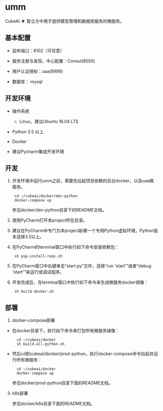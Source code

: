 # umm

CubeAI ★ 智立方中用于提供模型管理和数据库服务的微服务。

## 基本配置

- 监听端口：8102（可任意）

- 服务注册与发现，中心配置：Consul(8500)

- 用户认证授权：uaa(9999)

- 数据库： mysql


## 开发环境

- 操作系统

    - Linux，建议Ubuntu 16.04 LTS
    
- Python 3.5 以上

- Docker

- 建议Pycharm集成开发环境

## 开发

1. 开发环境中运行umm之前，需要先拉起项目依赖的后台docker，以及uaa微服务。

        cd ~/cubeai/docker/dev-python
        docker-compose up
        
    参见docker/dev-python目录下的README文档。

2. 使用PyCharm打开本project所在目录。

3. 建议在PyCharm中专门为本project新建一个专用Python虚拟环境，Python版本选择3.5以上。

4. 在PyCharm的terminal窗口中执行如下命令安装依赖包：

        sh pip-install-reqs.sh

5. 在PyCharm窗口中右键单击“start.py”文件，选择“run 'start'”或者“debug 'start'”来运行或调试程序。

6. 开发完成后，在terminal窗口中执行如下命令来生成微服务docker镜像：

        sh build-docker.sh


## 部署

1. docker-compose部署

- 在docker目录下，执行如下命令来打包所有微服务镜像：
    
        cd ~/cubeai/docker
        sh build-all-python.sh
        
- 然后cd到cubeai/docker/prod-python，执行docker-compose命令拉起并运行所有微服务：

        cd ~/cubeai/docker
        docker-compose up
    
    参见docker/prod-python目录下面的README文档。

3. k8s部署

    参见docker/k8s目录下面的README文档。
